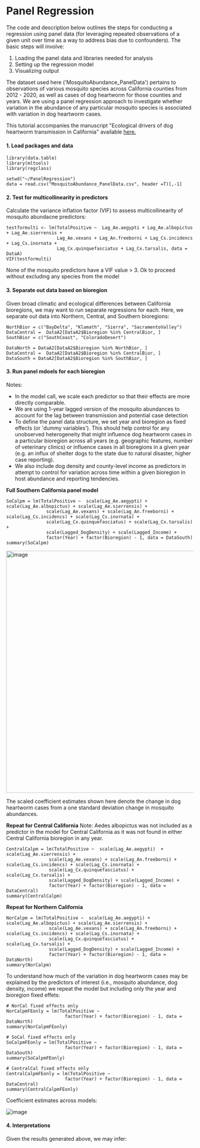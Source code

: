 # Panel Regression

The code and description below outlines the steps for conducting a regression using panel data (for leveraging repeated observations of a given unit over time as a way to address bias due to confounders). The basic steps will involve: 

1. Loading the panel data and libraries needed for analysis
2. Setting up the regression model
3. Visualizing output

The dataset used here ('MosquitoAbundance_PanelData') pertains to observations of various mosquito species across California counties from 2012 - 2020, as well as cases of dog heartworm for those counties and years. We are using a panel regression approach to investigate whether variation in the abundance of any particular mosquito species is associated with variation in dog heartworm cases.

This tutorial accompanies the manuscript "Ecological drivers of dog heartworm transmission in California" available [here.](https://link.springer.com/article/10.1186/s13071-022-05526-x#Sec13)

#### 1. Load packages and data ####
```
library(data.table)
library(mltools)
library(regclass)

setwd("~/PanelRegression")
data = read.csv("MosquitoAbundance_PanelData.csv", header =T)[,-1]
```
#### 2. Test for multicollinearity in predictors #####

Calculate the variance inflation factor (VIF) to assess multicollinearity of mosquito abundacne predictors:
```
testformulti <- lm(TotalPositive ~  Lag_Ae.aegypti + Lag_Ae.albopictus + Lag_Ae.sierrensis +
                   Lag_Ae.vexans + Lag_An.freeborni + Lag_Cs.incidencs + Lag_Cs.inornata +
                   Lag_Cx.quinquefasciatus + Lag_Cx.tarsalis, data = DataA)
VIF(testformulti)
```
None of the mosquito predictors have a VIF value > 3. Ok to proceed without excluding any species from the model 

#### 3. Separate out data based on bioregion #####

Given broad climatic and ecological differences between California bioregions, we may want to run separate regressions for each. Here, we separate out data into Northern, Central, and Southern bioregions:

```
NorthBior = c("BayDelta", "Klamath", "Sierra", "SacramentoValley")
DataCentral =  DataA2[DataA2$Bioregion %in% CentralBior, ]
SouthBior = c("SouthCoast", "ColoradoDesert")

DataNorth = DataA2[DataA2$Bioregion %in% NorthBior, ]
DataCentral =  DataA2[DataA2$Bioregion %in% CentralBior, ]
DataSouth = DataA2[DataA2$Bioregion %in% SouthBior, ]
```

#### 3. Run panel mdoels for each bioregion ####

Notes: 
- In the model call,  we scale each predictor so that their effects are more directly comparable.
- We are using 1-year lagged version of the mosquito abundances to account for the lag between transmission and potential case detection
- To define the panel data structure, we set year and bioregion as fixed effects (or 'dummy variables'). This should help control for any unobserved heterogeneity that might influence dog heartworm cases in a particular bioregion across all years (e.g. geographic features, number of veterinary clinics) or influence cases in all bioregions in a given year (e.g. an influx of shelter dogs to the state due to natural disaster, higher case reporting). 
- We also include dog density and county-level income as predictors in attempt to control for variation across time within a given bioregion in host abundance and reporting tendencies.

**Full Southern California panel model**
```
SoCalpm = lm(TotalPositive ~  scale(Lag_Ae.aegypti) + scale(Lag_Ae.albopictus) + scale(Lag_Ae.sierrensis) +
               scale(Lag_Ae.vexans) + scale(Lag_An.freeborni) + scale(Lag_Cs.incidencs) + scale(Lag_Cs.inornata) +
               scale(Lag_Cx.quinquefasciatus) + scale(Lag_Cx.tarsalis) + 
               scale(Lagged_DogDensity) + scale(Lagged_Income) +
               factor(Year) + factor(Bioregion) - 1, data = DataSouth)
summary(SoCalpm)
```

<img width="650" alt="image" src="https://github.com/user-attachments/assets/b92454eb-9636-4b95-86a6-13e9a89b0f65">

The scaled coefficient estimates shown here denote the change in dog heartworm cases from a one standard deviation change in mosquito abundances.

**Repeat for Central California**
Note: Aedes albopictus was not included as a predictor in the model for Central California as it was not found in either Central California bioregion in any year.

```
CentralCalpm = lm(TotalPositive ~  scale(Lag_Ae.aegypti)  + scale(Lag_Ae.sierrensis) +
                scale(Lag_Ae.vexans) + scale(Lag_An.freeborni) + scale(Lag_Cs.incidencs) + scale(Lag_Cs.inornata) +
                scale(Lag_Cx.quinquefasciatus) + scale(Lag_Cx.tarsalis) + 
                scale(Lagged_DogDensity) + scale(Lagged_Income) +
                factor(Year) + factor(Bioregion) - 1, data = DataCentral)
summary(CentralCalpm)
```

**Repeat for Northern California**
```
NorCalpm = lm(TotalPositive ~  scale(Lag_Ae.aegypti) + scale(Lag_Ae.albopictus) + scale(Lag_Ae.sierrensis) +
                scale(Lag_Ae.vexans) + scale(Lag_An.freeborni) + scale(Lag_Cs.incidencs) + scale(Lag_Cs.inornata) +
                scale(Lag_Cx.quinquefasciatus) + scale(Lag_Cx.tarsalis) + 
                scale(Lagged_DogDensity) + scale(Lagged_Income) +
                factor(Year) + factor(Bioregion) - 1, data = DataNorth)
summary(NorCalpm)
```

To understand how much of the variation in dog heartworm cases may be explained by the predictors of interest (i.e., mosquito abundance, dog density, income) we repeat the model but including only the year and bioregion fixed effets:

```
# NorCal fixed effects only
NorCalpmFEonly = lm(TotalPositive ~   
                      factor(Year) + factor(Bioregion) - 1, data = DataNorth)
summary(NorCalpmFEonly)

# SoCal fixed effects only
SoCalpmFEonly = lm(TotalPositive ~   
                      factor(Year) + factor(Bioregion) - 1, data = DataSouth)
summary(SoCalpmFEonly)

# CentralCal fixed effects only
CentralCalpmFEonly = lm(TotalPositive ~   
                      factor(Year) + factor(Bioregion) - 1, data = DataCentral)
summary(CentralCalpmFEonly)
```

Coefficient estimates across models:

![image](https://github.com/user-attachments/assets/4185386f-ed50-4a1e-b924-904beea3ba80)

#### 4. Interpretations ####

Given the results generated above, we may infer: 



